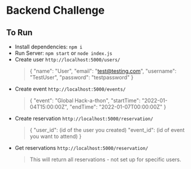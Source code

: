 # Backend Challenge

## To Run

- Install dependencies: `npm i`
- Run Server: `npm start` or `node index.js`
- Create user `http://localhost:5000/users/`
  > {
  > "name": "User",
  > "email": "test@testing.com",
  > "username": "TestUser",
  > "password": "testpassword"
  > }
- Create event `http://localhost:5000/events/`
  > {
  > "event": "Global Hack-a-thon",
  > "startTime": "2022-01-04T15:00:00Z",
  > "endTime": "2022-01-07T00:00:00Z"
  > }
- Create reservation `http://localhost:5000/reservation/`
  > {
  > "user_id": (id of the user you created)
  > "event_id": (id of event you want to attend)
  > }
- Get reservations `http://localhost:5000/reservation/`
  > This will return all reservations - not set up for specific users.
